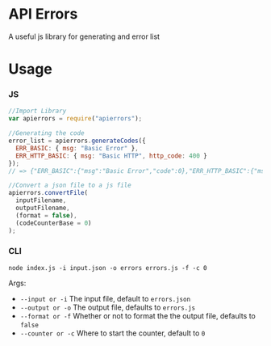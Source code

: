 # API Errors

A useful js library for generating and error list

# Usage

### JS

```js
//Import Library
var apierrors = require("apierrors");

//Generating the code
error_list = apierrors.generateCodes({
  ERR_BASIC: { msg: "Basic Error" },
  ERR_HTTP_BASIC: { msg: "Basic HTTP", http_code: 400 }
});
// => {"ERR_BASIC":{"msg":"Basic Error","code":0},"ERR_HTTP_BASIC":{"msg":"Basic HTTP","http_code":400,"code":1}}

//Convert a json file to a js file
apierrors.convertFile(
  inputFilename,
  outputFilename,
  (format = false),
  (codeCounterBase = 0)
);
```

### CLI

`node index.js -i input.json -o errors errors.js -f -c 0`

Args:

- `--input or -i` The input file, default to `errors.json`
- `--output or -o` The output file, defaults to `errors.js`
- `--format or -f` Whether or not to format the the output file, defaults to `false`
- `--counter or -c` Where to start the counter, default to `0`
